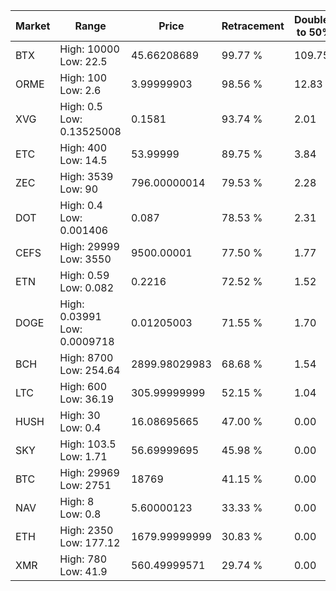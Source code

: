 | Market | Range | Price| Retracement | Doubles to 50% |
| --- | --- | --- | --- | --- |
| BTX | High: 10000<br />Low: 22.5 | 45.66208689 | 99.77 % | 109.75 |
| ORME | High: 100<br />Low: 2.6 | 3.99999903 | 98.56 % | 12.83 |
| XVG | High: 0.5<br />Low: 0.13525008 | 0.1581 | 93.74 % | 2.01 |
| ETC | High: 400<br />Low: 14.5 | 53.99999 | 89.75 % | 3.84 |
| ZEC | High: 3539<br />Low: 90 | 796.00000014 | 79.53 % | 2.28 |
| DOT | High: 0.4<br />Low: 0.001406 | 0.087 | 78.53 % | 2.31 |
| CEFS | High: 29999<br />Low: 3550 | 9500.00001 | 77.50 % | 1.77 |
| ETN | High: 0.59<br />Low: 0.082 | 0.2216 | 72.52 % | 1.52 |
| DOGE | High: 0.03991<br />Low: 0.0009718 | 0.01205003 | 71.55 % | 1.70 |
| BCH | High: 8700<br />Low: 254.64 | 2899.98029983 | 68.68 % | 1.54 |
| LTC | High: 600<br />Low: 36.19 | 305.99999999 | 52.15 % | 1.04 |
| HUSH | High: 30<br />Low: 0.4 | 16.08695665 | 47.00 % | 0.00 |
| SKY | High: 103.5<br />Low: 1.71 | 56.69999695 | 45.98 % | 0.00 |
| BTC | High: 29969<br />Low: 2751 | 18769 | 41.15 % | 0.00 |
| NAV | High: 8<br />Low: 0.8 | 5.60000123 | 33.33 % | 0.00 |
| ETH | High: 2350<br />Low: 177.12 | 1679.99999999 | 30.83 % | 0.00 |
| XMR | High: 780<br />Low: 41.9 | 560.49999571 | 29.74 % | 0.00 |
